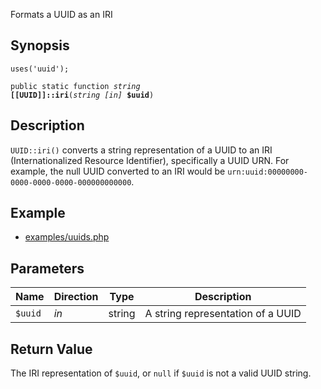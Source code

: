 Formats a UUID as an IRI

## Synopsis

<code>uses('uuid');</code>

<code>public static function <i>string</i> <b>[[UUID]]::iri</b>(<i>string</i> <i>[in]</i> <b>$uuid</b>)</code>

## Description

`UUID::iri()` converts a string representation of a UUID to an IRI
(Internationalized Resource Identifier), specifically a UUID URN.
For example, the null UUID converted to an IRI would be `urn:uuid:00000000-0000-0000-0000-000000000000`.

## Example

* [examples/uuids.php](http://github.com/nexgenta/eregansu/blob/master/examples/uuids.php)

## Parameters

<table>
  <thead>
    <tr>
      <th>Name</th>
      <th>Direction</th>
      <th>Type</th>
      <th>Description</th>
    </tr>
  </thead>
  <tbody>
    <tr>
      <td><code>$uuid</code>
      <td><i>in</i></td>
      <td>string</td>
      <td>
A string representation of a UUID
      </td>
    </tr>
  </tbody>
</table>

## Return Value

The IRI representation of `$uuid`, or `null` if `$uuid` is not a valid UUID string.

